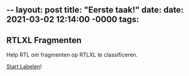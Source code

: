 --
layout: post
title: "Eerste taak!"
date: date: 2021-03-02 12:14:00 -0000
tags:
--

## RTLXL Fragmenten

Help RTL om fragmenten op RTLXL te classificeren.

[Start Labelen](https://app.labelbox.com/go-label/cklo34bn1v5ae0757zfvgqkrd)!